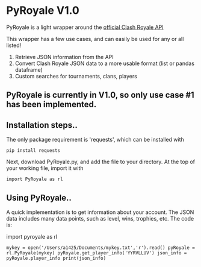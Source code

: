 # PyRoyale V1.0

PyRoyale is a light wrapper around the [official Clash Royale API](https://developer.clashroyale.com/#/)

This wrapper has a few use cases, and can easily be used for any or all listed!
1. Retrieve JSON information from the API
2. Convert Clash Royale JSON data to a more usable format (list or pandas dataframe)
3. Custom searches for tournaments, clans, players

PyRoyale is currently in V1.0, so only use case #1 has been implemented.
-----------------

## Installation steps..

The only package requirement is 'requests', which can be installed with

``pip install requests``

Next, download PyRoyale.py, and add the file to your directory. At the top of your working file, import it with

``import PyRoyale as rl``

## Using PyRoyale..

A quick implementation is to get information about your account. The JSON data includes many data points, such as level, wins, trophies, etc. The code is:

import pyroyale as rl

  ``mykey = open('/Users/a1425/Documents/mykey.txt','r').read()
  pyRoyale = rl.PyRoyale(mykey)
  pyRoyale.get_player_info('YYRVLLUV')
  json_info = pyRoyale.player_info
  print(json_info)``



